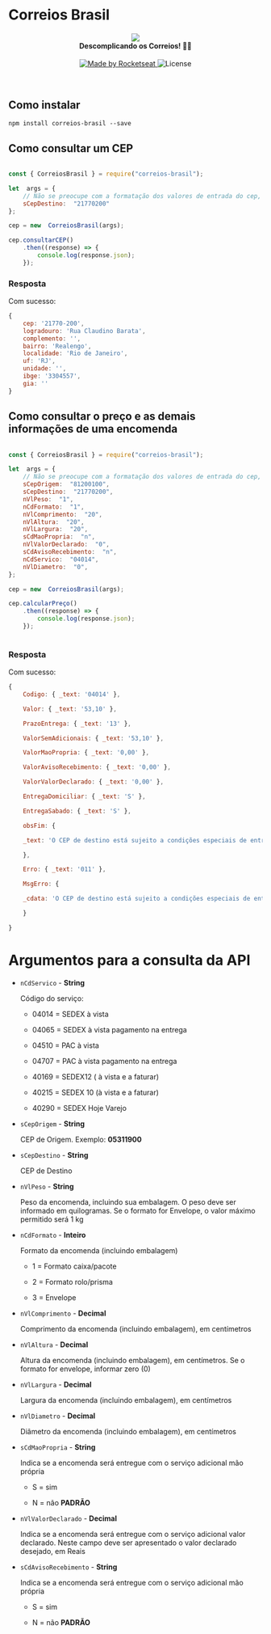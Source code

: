 
# Correios Brasil
  

<h4 align="center">
<img src="./assets/README.gif"/><br>
 <b>Descomplicando os Correios!</b> 🦸‍♂️
</h4>
<p align="center">
  <a href="https://lucasfinoti.netlify.app">
    <img alt="Made by Rocketseat" src="https://img.shields.io/badge/made%20by-LucasFinoti-red">
  </a>
  <img alt="License" src="https://img.shields.io/badge/license-MIT-red">
</p>

<br>
  
  ## Como instalar

``` 
npm install correios-brasil --save
```
  
## Como consultar um CEP

``` javascript

const { CorreiosBrasil } = require("correios-brasil");

let  args = {
	// Não se preocupe com a formatação dos valores de entrada do cep, qualquer uma será válida (ex: 21770-200, 21770 200 e etc),
	sCepDestino:  "21770200" 
};

cep = new  CorreiosBrasil(args);

cep.consultarCEP()
	.then((response) => {
		console.log(response.json);
	});

```
  

### Resposta

  Com sucesso:
``` javascript
{
	cep: '21770-200',
	logradouro: 'Rua Claudino Barata',
	complemento: '',
	bairro: 'Realengo',
	localidade: 'Rio de Janeiro',
	uf: 'RJ',
	unidade: '',
	ibge: '3304557',
	gia: ''
}
```

## Como consultar o preço e as demais informações de uma encomenda

``` javascript

const { CorreiosBrasil } = require("correios-brasil");

let  args = {
	// Não se preocupe com a formatação dos valores de entrada do cep, qualquer uma será válida (ex: 21770-200, 21770 200 e etc),
	sCepOrigem:  "81200100",
	sCepDestino:  "21770200",
	nVlPeso:  "1",
	nCdFormato:  "1",
	nVlComprimento:  "20",
	nVlAltura:  "20",
	nVlLargura:  "20",
	sCdMaoPropria:  "n",
	nVlValorDeclarado:  "0",
	sCdAvisoRecebimento:  "n",
	nCdServico:  "04014",
	nVlDiametro:  "0",
};

cep = new  CorreiosBrasil(args); 

cep.calcularPreço()
	.then((response) => {
		console.log(response.json);
	});
	
```

### Resposta
Com sucesso:
``` javascript
{
	Codigo: { _text: '04014' },

	Valor: { _text: '53,10' },

	PrazoEntrega: { _text: '13' },

	ValorSemAdicionais: { _text: '53,10' },

	ValorMaoPropria: { _text: '0,00' },

	ValorAvisoRecebimento: { _text: '0,00' },

	ValorValorDeclarado: { _text: '0,00' },

	EntregaDomiciliar: { _text: 'S' },

	EntregaSabado: { _text: 'S' },

	obsFim: {

	_text: 'O CEP de destino está sujeito a condições especiais de entrega pela ECT e será realizada com o acréscimo de até 7 (sete) dias úteis ao prazo regular.'

	},

	Erro: { _text: '011' },

	MsgErro: {

	_cdata: 'O CEP de destino está sujeito a condições especiais de entrega pela ECT e será realizada com o acréscimo de até 7 (sete) dias úteis ao prazo regular.'

	}

}
```

# Argumentos para a consulta da API

  

-  ``nCdServico`` - **String**

	Código do serviço:

	- 04014 = SEDEX à vista

	- 04065 = SEDEX à vista pagamento na entrega

	- 04510 = PAC à vista

	- 04707 = PAC à vista pagamento na entrega

	- 40169 = SEDEX12 ( à vista e a faturar)

	- 40215 = SEDEX 10 (à vista e a faturar)

	- 40290 = SEDEX Hoje Varejo

  

-  ``sCepOrigem`` - **String**

  

	CEP de Origem. Exemplo: **05311900**

  

-  ``sCepDestino`` - **String**

  

	CEP de Destino

  

-  ``nVlPeso`` - **String**

  

	Peso da encomenda, incluindo sua embalagem. O peso deve ser informado em quilogramas. Se o formato for Envelope, o valor máximo permitido será 1 kg

  

-  ``nCdFormato`` - **Inteiro**

  

	Formato da encomenda (incluindo embalagem)

	- 1 = Formato caixa/pacote

	- 2 = Formato rolo/prisma

	- 3 = Envelope

  

-  ``nVlComprimento`` - **Decimal**

  

	Comprimento da encomenda (incluindo embalagem), em centímetros

  

-  ``nVlAltura`` - **Decimal**

  

	Altura da encomenda (incluindo embalagem), em centímetros. Se o formato for envelope, informar zero (0)

  

-  ``nVlLargura`` - **Decimal**

  

	Largura da encomenda (incluindo embalagem), em centímetros

  

-  ``nVlDiametro`` - **Decimal**

  

	Diâmetro da encomenda (incluindo embalagem), em centímetros

  

-  ``sCdMaoPropria`` - **String**

	Indica se a encomenda será entregue com o serviço adicional mão própria

	- S = sim

	- N = não **PADRÃO**

  
  

-  ``nVlValorDeclarado`` - **Decimal**

	Indica se a encomenda será entregue com o serviço adicional valor declarado. Neste campo deve ser apresentado o valor declarado desejado, em Reais

  

-  ``sCdAvisoRecebimento`` - **String**

	Indica se a encomenda será entregue com o serviço adicional mão própria

	- S = sim

	- N = não **PADRÃO**